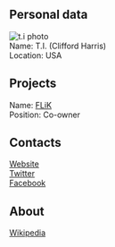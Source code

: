 ## Personal data
![t.i photo](photo/t.i.jpg)  
Name:   T.I. (Clifford Harris)  
Location: USA
## Projects 
Name: [FLiK](../projects/flik.md)  
Position: Co-owner 
## Contacts
[Website](http://www.tipaperwork.com/)  
[Twitter](https://twitter.com/tip)    
[Facebook](https://www.facebook.com/TI/)
## About
[Wikipedia](https://en.wikipedia.org/wiki/T.I.)
